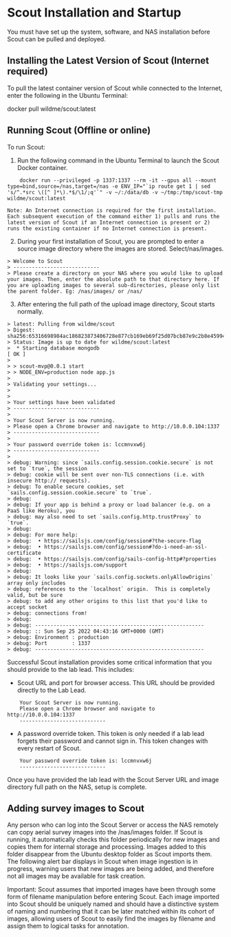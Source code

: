 # Scout Installation and Startup
You must have set up the system, software, and NAS installation before Scout can be pulled and deployed.

## Installing the Latest Version of Scout (Internet required)

To pull the latest container version of Scout while connected to the Internet, enter the following in the Ubuntu Terminal:

docker pull wildme/scout:latest

## Running Scout (Offline or online)
To run Scout:

1. Run the following command in the Ubuntu Terminal to launch the Scout Docker container. 
```
    docker run --privileged -p 1337:1337 --rm -it --gpus all --mount type=bind,source=/nas,target=/nas -e ENV_IP="`ip route get 1 | sed 's/^.*src \([^ ]*\).*$/\1/;q'`" -v ~/:/data/db -v ~/tmp:/tmp/scout-tmp wildme/scout:latest
```
    Note: An Internet connection is required for the first installation. Each subsequent execution of the command either 1) pulls and runs the latest version of Scout if an Internet connection is present or 2) runs the existing container if no Internet connection is present.

2. During your first installation of Scout, you are prompted to enter a source image directory where the images are stored. Select/nas/images.
```
> Welcome to Scout
> ----------------------------
> Please create a directory on your NAS where you would like to upload your images. Then, enter the absolute path to that directory here. If you are uploading images to several sub-directories, please only list the parent folder. Eg: /nas/images/ or /nas/
```
3. After entering the full path of the upload image directory, Scout starts normally.
```
> latest: Pulling from wildme/scout
> Digest: sha256:65316698984ac186823873406728e877cb169eb69f25d07bcb87e9c2b8e45994
> Status: Image is up to date for wildme/scout:latest
>  * Starting database mongodb                                             [ OK ] 
> 
> > scout-mvp@0.0.1 start
> > NODE_ENV=production node app.js
>
> Validating your settings...
> 
> 
> Your settings have been validated
> ----------------------------
> 
> Your Scout Server is now running.
> Please open a Chrome browser and navigate to http://10.0.0.104:1337
> ----------------------------
> 
> Your password override token is: lccmnvxw6j
> ----------------------------
> 
> debug: Warning: since `sails.config.session.cookie.secure` is not set to `true`, the session
> debug: cookie will be sent over non-TLS connections (i.e. with insecure http:// requests).
> debug: To enable secure cookies, set `sails.config.session.cookie.secure` to `true`.
> debug: 
> debug: If your app is behind a proxy or load balancer (e.g. on a PaaS like Heroku), you
> debug: may also need to set `sails.config.http.trustProxy` to `true`.
> debug: 
> debug: For more help:
> debug:  • https://sailsjs.com/config/session#?the-secure-flag
> debug:  • https://sailsjs.com/config/session#?do-i-need-an-ssl-certificate
> debug:  • https://sailsjs.com/config/sails-config-http#?properties
> debug:  • https://sailsjs.com/support
> debug: 
> debug: It looks like your `sails.config.sockets.onlyAllowOrigins` array only includes
> debug: references to the `localhost` origin.  This is completely valid, but be sure
> debug: to add any other origins to this list that you'd like to accept socket
> debug: connections from!
> debug: 
> debug: -------------------------------------------------------
> debug: :: Sun Sep 25 2022 04:43:16 GMT+0000 (GMT)
> debug: Environment : production
> debug: Port        : 1337
> debug: -------------------------------------------------------
```
Successful Scout installation provides some critical information that you should provide to the lab lead. This includes:
* Scout URL and port for browser access. This URL should be provided directly to the Lab Lead.
```
    Your Scout Server is now running.
    Please open a Chrome browser and navigate to http://10.0.0.104:1337
    ----------------------------
```
* A password override token. This token is only needed if a lab lead forgets their password and cannot sign in. This token changes with every restart of Scout.
```
    Your password override token is: lccmnvxw6j
    ----------------------------
```
Once you have provided the lab lead with the Scout Server URL and image directory full path on the NAS, setup is complete.

## Adding survey images to Scout
Any person who can log into the Scout Server or access the NAS remotely can copy aerial survey images into the /nas/images folder. If Scout is running, it automatically checks this folder periodically for new images and copies them for internal storage and processing. Images added to this folder disappear from the Ubuntu desktop folder as Scout imports them. The following alert bar displays in Scout when image ingestion is in progress, warning users that new images are being added, and therefore not all images may be available for task creation.


Important: Scout assumes that imported images have been through some form of filename manipulation before entering Scout. Each image imported into Scout should be uniquely named and should have a distinctive system of naming and numbering that it can be later matched within its cohort of images, allowing users of Scout to easily find the images by filename and assign them to logical tasks for annotation.
